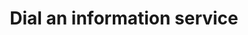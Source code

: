 ---
title: Dial an information service
products: vonage-business-cloud/number-programmability
description: Use the Number Programmability service to provide an information line that your users can call to hear important news or events.
languages:
    - Node
---